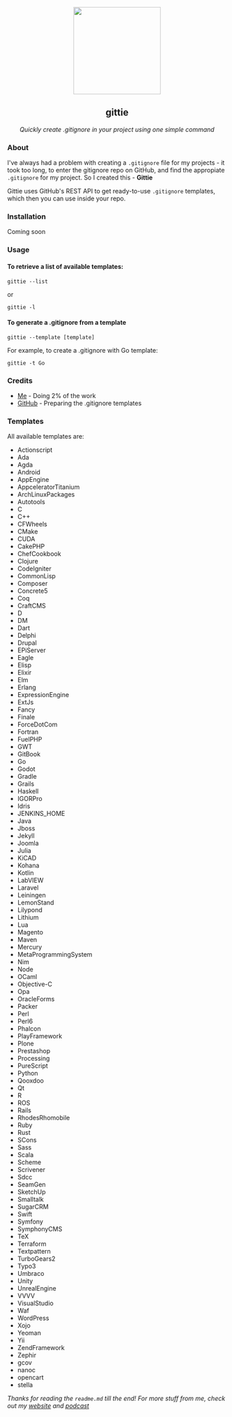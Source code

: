 <p align="center">
  <img src="https://git-scm.com/images/logos/downloads/Git-Icon-1788C.png" width="200" />
</p>
<h2 align="center">gittie</h2>
<p align="center"><i>Quickly create .gitignore in your project using one simple command</i></p>

### About

I've always had a problem with creating a `.gitignore` file for my projects - it took too long, to enter the gitignore repo on GitHub, and find the appropiate `.gitignore` for my project. So I created this - **Gittie**

Gittie uses GitHub's REST API to get ready-to-use `.gitignore` templates, which then you can use inside your repo.

### Installation

Coming soon

### Usage

#### To retrieve a list of available templates:

```
gittie --list
```

or

```
gittie -l
```

#### To generate a .gitignore from a template

```
gittie --template [template]
```

For example, to create a .gitignore with Go template:

```
gittie -t Go
```

### Credits

- [Me](https://siekierski.ml) - Doing 2% of the work
- [GitHub](https://github.com/github/gitignore) - Preparing the .gitignore templates

### Templates

All available templates are:

- Actionscript
- Ada
- Agda
- Android
- AppEngine
- AppceleratorTitanium
- ArchLinuxPackages
- Autotools
- C
- C++
- CFWheels
- CMake
- CUDA
- CakePHP
- ChefCookbook
- Clojure
- CodeIgniter
- CommonLisp
- Composer
- Concrete5
- Coq
- CraftCMS
- D
- DM
- Dart
- Delphi
- Drupal
- EPiServer
- Eagle
- Elisp
- Elixir
- Elm
- Erlang
- ExpressionEngine
- ExtJs
- Fancy
- Finale
- ForceDotCom
- Fortran
- FuelPHP
- GWT
- GitBook
- Go
- Godot
- Gradle
- Grails
- Haskell
- IGORPro
- Idris
- JENKINS_HOME
- Java
- Jboss
- Jekyll
- Joomla
- Julia
- KiCAD
- Kohana
- Kotlin
- LabVIEW
- Laravel
- Leiningen
- LemonStand
- Lilypond
- Lithium
- Lua
- Magento
- Maven
- Mercury
- MetaProgrammingSystem
- Nim
- Node
- OCaml
- Objective-C
- Opa
- OracleForms
- Packer
- Perl
- Perl6
- Phalcon
- PlayFramework
- Plone
- Prestashop
- Processing
- PureScript
- Python
- Qooxdoo
- Qt
- R
- ROS
- Rails
- RhodesRhomobile
- Ruby
- Rust
- SCons
- Sass
- Scala
- Scheme
- Scrivener
- Sdcc
- SeamGen
- SketchUp
- Smalltalk
- SugarCRM
- Swift
- Symfony
- SymphonyCMS
- TeX
- Terraform
- Textpattern
- TurboGears2
- Typo3
- Umbraco
- Unity
- UnrealEngine
- VVVV
- VisualStudio
- Waf
- WordPress
- Xojo
- Yeoman
- Yii
- ZendFramework
- Zephir
- gcov
- nanoc
- opencart
- stella

_Thanks for reading the `readme.md` till the end! For more stuff from me, check out my [website](https://siekierski.ml) and [podcast](https://require.podcast.gq)_
